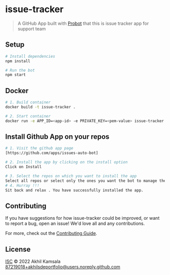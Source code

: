 # issue-tracker

> A GitHub App built with [Probot](https://github.com/probot/probot) that this is issue tracker app for support team

## Setup

```sh
# Install dependencies
npm install

# Run the bot
npm start
```

## Docker

```sh
# 1. Build container
docker build -t issue-tracker .

# 2. Start container
docker run -e APP_ID=<app-id> -e PRIVATE_KEY=<pem-value> issue-tracker
```


## Install Github App on your repos

```sh
# 1. Visit the github app page
[https://github.com/apps/issues-auto-bot]

# 2. Install the app by clicking on the install option 
Click on Install

# 3. Select the repos on which you want to install the app
Select all repos or select only the ones you want the bot to manage the actions.
# 4. Hurray !!!
Sit back and relax . You have successfully installed the app.
```


## Contributing

If you have suggestions for how issue-tracker could be improved, or want to report a bug, open an issue! We'd love all and any contributions.

For more, check out the [Contributing Guide](CONTRIBUTING.md).

## License

[ISC](LICENSE) © 2022 Akhil Kamsala <87219018+akhilsdeportfolio@users.noreply.github.com>
